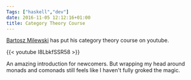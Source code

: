 ```yaml
---
Tags: ["haskell","dev"]
date: 2016-11-05 12:12:16+01:00
title: Category Theory Course
---
```


[Bartosz Milewski](https://bartoszmilewski.com) has put his category
theory course on youtube.

{{< youtube I8LbkfSSR58 >}}

An amazing introduction for newcomers.  But wrapping my head around
monads and comonads still feels like I haven't fully groked the magic.
